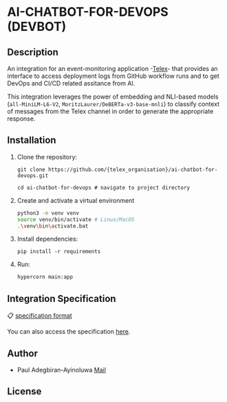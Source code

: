 # AI-CHATBOT-FOR-DEVOPS (DEVBOT)

## Description

An integration for an event-monitoring application -[Telex](https://telex.im)- that provides an interface to access deployment logs from GitHub workflow runs and to get DevOps and CI/CD related assitance from AI. 

This integration leverages the power of embedding and NLI-based models (`all-MiniLM-L6-V2`, `MoritzLaurer/DeBERTa-v3-base-mnli`) to classify context of messages from the Telex channel in order to generate the appropriate response.

## Installation
1. Clone the repository:
    ```
    git clone https://github.com/{telex_organisation}/ai-chatbot-for-devops.git

    cd ai-chatbot-for-devops # navigate to project directory
    ```
2. Create and activate a virtual environment
    ```bash
    python3 -m venv venv
    source venv/bin/activate # Linux/MacOS
    .\venv\bin\activate.bat
    ```
3. Install dependencies:
    ```
    pip install -r requirements
    ```
4. Run:
    ```bash
    hypercorn main:app
    ```

## Integration Specification

:clipboard: [specification format](./app/integration_config.py)

You can also access the specification [here](https://devbot-integration-spec.up.railway.app/api/integration.json).

## Author
* Paul Adegbiran-Ayinoluwa [Mail](mailto:adegbiranayinoluwa.paul@yahoo.com)

## License
